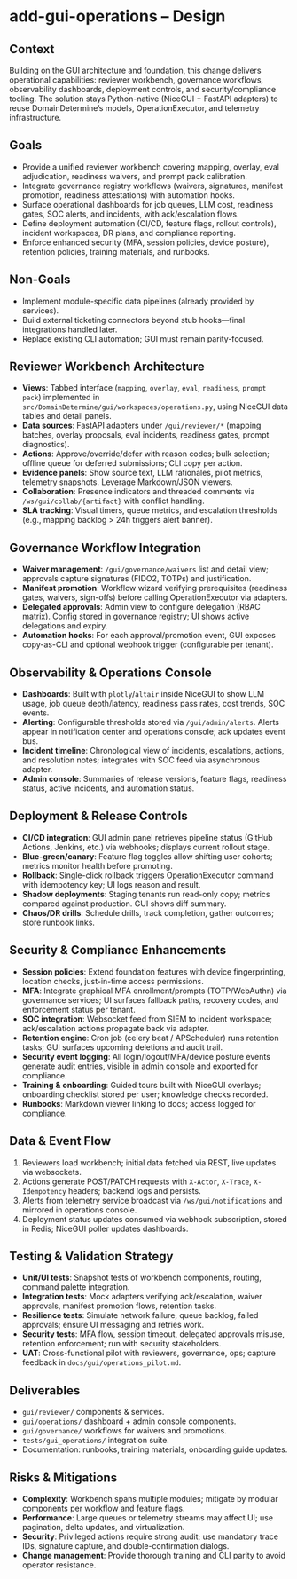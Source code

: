 # add-gui-operations – Design

## Context

Building on the GUI architecture and foundation, this change delivers operational capabilities: reviewer workbench, governance workflows, observability dashboards, deployment controls, and security/compliance tooling. The solution stays Python-native (NiceGUI + FastAPI adapters) to reuse DomainDetermine’s models, OperationExecutor, and telemetry infrastructure.

## Goals

- Provide a unified reviewer workbench covering mapping, overlay, eval adjudication, readiness waivers, and prompt pack calibration.
- Integrate governance registry workflows (waivers, signatures, manifest promotion, readiness attestations) with automation hooks.
- Surface operational dashboards for job queues, LLM cost, readiness gates, SOC alerts, and incidents, with ack/escalation flows.
- Define deployment automation (CI/CD, feature flags, rollout controls), incident workspaces, DR plans, and compliance reporting.
- Enforce enhanced security (MFA, session policies, device posture), retention policies, training materials, and runbooks.

## Non-Goals

- Implement module-specific data pipelines (already provided by services).
- Build external ticketing connectors beyond stub hooks—final integrations handled later.
- Replace existing CLI automation; GUI must remain parity-focused.

## Reviewer Workbench Architecture

- **Views**: Tabbed interface (`mapping`, `overlay`, `eval`, `readiness`, `prompt pack`) implemented in `src/DomainDetermine/gui/workspaces/operations.py`, using NiceGUI data tables and detail panels.
- **Data sources**: FastAPI adapters under `/gui/reviewer/*` (mapping batches, overlay proposals, eval incidents, readiness gates, prompt diagnostics).
- **Actions**: Approve/override/defer with reason codes; bulk selection; offline queue for deferred submissions; CLI copy per action.
- **Evidence panels**: Show source text, LLM rationales, pilot metrics, telemetry snapshots. Leverage Markdown/JSON viewers.
- **Collaboration**: Presence indicators and threaded comments via `/ws/gui/collab/{artifact}` with conflict handling.
- **SLA tracking**: Visual timers, queue metrics, and escalation thresholds (e.g., mapping backlog > 24h triggers alert banner).

## Governance Workflow Integration

- **Waiver management**: `/gui/governance/waivers` list and detail view; approvals capture signatures (FIDO2, TOTPs) and justification.
- **Manifest promotion**: Workflow wizard verifying prerequisites (readiness gates, waivers, sign-offs) before calling OperationExecutor via adapters.
- **Delegated approvals**: Admin view to configure delegation (RBAC matrix). Config stored in governance registry; UI shows active delegations and expiry.
- **Automation hooks**: For each approval/promotion event, GUI exposes copy-as-CLI and optional webhook trigger (configurable per tenant).

## Observability & Operations Console

- **Dashboards**: Built with `plotly`/`altair` inside NiceGUI to show LLM usage, job queue depth/latency, readiness pass rates, cost trends, SOC events.
- **Alerting**: Configurable thresholds stored via `/gui/admin/alerts`. Alerts appear in notification center and operations console; ack updates event bus.
- **Incident timeline**: Chronological view of incidents, escalations, actions, and resolution notes; integrates with SOC feed via asynchronous adapter.
- **Admin console**: Summaries of release versions, feature flags, readiness status, active incidents, and automation status.

## Deployment & Release Controls

- **CI/CD integration**: GUI admin panel retrieves pipeline status (GitHub Actions, Jenkins, etc.) via webhooks; displays current rollout stage.
- **Blue-green/canary**: Feature flag toggles allow shifting user cohorts; metrics monitor health before promoting.
- **Rollback**: Single-click rollback triggers OperationExecutor command with idempotency key; UI logs reason and result.
- **Shadow deployments**: Staging tenants run read-only copy; metrics compared against production. GUI shows diff summary.
- **Chaos/DR drills**: Schedule drills, track completion, gather outcomes; store runbook links.

## Security & Compliance Enhancements

- **Session policies**: Extend foundation features with device fingerprinting, location checks, just-in-time access permissions.
- **MFA**: Integrate graphical MFA enrollment/prompts (TOTP/WebAuthn) via governance services; UI surfaces fallback paths, recovery codes, and enforcement status per tenant.
- **SOC integration**: Websocket feed from SIEM to incident workspace; ack/escalation actions propagate back via adapter.
- **Retention engine**: Cron job (celery beat / APScheduler) runs retention tasks; GUI surfaces upcoming deletions and audit trail.
- **Security event logging**: All login/logout/MFA/device posture events generate audit entries, visible in admin console and exported for compliance.
- **Training & onboarding**: Guided tours built with NiceGUI overlays; onboarding checklist stored per user; knowledge checks recorded.
- **Runbooks**: Markdown viewer linking to docs; access logged for compliance.

## Data & Event Flow

1. Reviewers load workbench; initial data fetched via REST, live updates via websockets.
2. Actions generate POST/PATCH requests with `X-Actor`, `X-Trace`, `X-Idempotency` headers; backend logs and persists.
3. Alerts from telemetry service broadcast via `/ws/gui/notifications` and mirrored in operations console.
4. Deployment status updates consumed via webhook subscription, stored in Redis; NiceGUI poller updates dashboards.

## Testing & Validation Strategy

- **Unit/UI tests**: Snapshot tests of workbench components, routing, command palette integration.
- **Integration tests**: Mock adapters verifying ack/escalation, waiver approvals, manifest promotion flows, retention tasks.
- **Resilience tests**: Simulate network failure, queue backlog, failed approvals; ensure UI messaging and retries work.
- **Security tests**: MFA flow, session timeout, delegated approvals misuse, retention enforcement; run with security stakeholders.
- **UAT**: Cross-functional pilot with reviewers, governance, ops; capture feedback in `docs/gui/operations_pilot.md`.

## Deliverables

- `gui/reviewer/` components & services.
- `gui/operations/` dashboard + admin console components.
- `gui/governance/` workflows for waivers and promotions.
- `tests/gui_operations/` integration suite.
- Documentation: runbooks, training materials, onboarding guide updates.

## Risks & Mitigations

- **Complexity**: Workbench spans multiple modules; mitigate by modular components per workflow and feature flags.
- **Performance**: Large queues or telemetry streams may affect UI; use pagination, delta updates, and virtualization.
- **Security**: Privileged actions require strong audit; use mandatory trace IDs, signature capture, and double-confirmation dialogs.
- **Change management**: Provide thorough training and CLI parity to avoid operator resistance.
